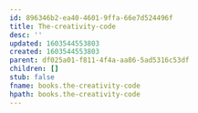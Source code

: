 ```yaml
---
id: 896346b2-ea40-4601-9ffa-66e7d524496f
title: The-creativity-code
desc: ''
updated: 1603544553803
created: 1603544553803
parent: df025a01-f811-4f4a-aa86-5ad5316c53df
children: []
stub: false
fname: books.the-creativity-code
hpath: books.the-creativity-code
---
```



